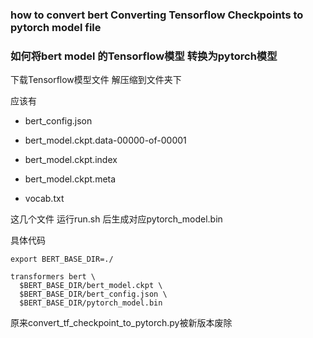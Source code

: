 ### how to convert bert Converting Tensorflow Checkpoints to pytorch model file


### 如何将bert model 的Tensorflow模型 转换为pytorch模型


下载Tensorflow模型文件
解压缩到文件夹下

应该有

- bert_config.json

- bert_model.ckpt.data-00000-of-00001

- bert_model.ckpt.index

- bert_model.ckpt.meta

- vocab.txt

这几个文件
运行run.sh
后生成对应pytorch_model.bin

具体代码

```
export BERT_BASE_DIR=./

transformers bert \
  $BERT_BASE_DIR/bert_model.ckpt \
  $BERT_BASE_DIR/bert_config.json \
  $BERT_BASE_DIR/pytorch_model.bin

```


原来convert_tf_checkpoint_to_pytorch.py被新版本废除